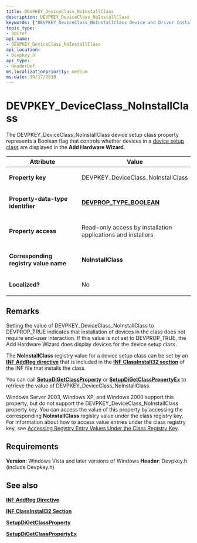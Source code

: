 ```yaml
---
title: DEVPKEY_DeviceClass_NoInstallClass
description: DEVPKEY_DeviceClass_NoInstallClass
keywords: ["DEVPKEY_DeviceClass_NoInstallClass Device and Driver Installation"]
topic_type:
- apiref
api_name:
- DEVPKEY_DeviceClass_NoInstallClass
api_location:
- Devpkey.h
api_type:
- HeaderDef
ms.localizationpriority: medium
ms.date: 10/17/2018
---
```


# DEVPKEY_DeviceClass_NoInstallClass


The DEVPKEY_DeviceClass_NoInstallClass device setup class property represents a Boolean flag that controls whether devices in a [device setup class](./overview-of-device-setup-classes.md) are displayed in the **Add Hardware Wizard**.

<table>
<colgroup>
<col width="50%" />
<col width="50%" />
</colgroup>
<thead>
<tr>
<th>Attribute</th>
<th>Value</th>
</tr>
</thead>
<tbody>
<tr class="odd">
<td align="left"><p><strong>Property key</strong></p></td>
<td align="left"><p>DEVPKEY_DeviceClass_NoInstallClass</p></td>
</tr>
<tr class="even">
<td align="left"><p><strong>Property-data-type identifier</strong></p></td>
<td align="left"><p><a href="devprop-type-boolean.md" data-raw-source="[&lt;strong&gt;DEVPROP_TYPE_BOOLEAN&lt;/strong&gt;](devprop-type-boolean.md)"><strong>DEVPROP_TYPE_BOOLEAN</strong></a></p></td>
</tr>
<tr class="odd">
<td align="left"><p><strong>Property access</strong></p></td>
<td align="left"><p>Read-only access by installation applications and installers</p></td>
</tr>
<tr class="even">
<td align="left"><p><strong>Corresponding registry value name</strong></p></td>
<td align="left"><p><strong>NoInstallClass</strong></p></td>
</tr>
<tr class="odd">
<td align="left"><p><strong>Localized?</strong></p></td>
<td align="left"><p>No</p></td>
</tr>
</tbody>
</table>

 

## Remarks

Setting the value of DEVPKEY_DeviceClass_NoInstallClass to DEVPROP_TRUE indicates that installation of devices in the class does not require end-user interaction. If this value is not set to DEVPROP_TRUE, the Add Hardware Wizard does display devices for the device setup class.

The **NoInstallClass** registry value for a device setup class can be set by an [**INF AddReg directive**](./inf-addreg-directive.md) that is included in the [**INF ClassInstall32 section**](./inf-classinstall32-section.md) of the INF file that installs the class.

You can call [**SetupDiGetClassProperty**](/windows/win32/api/setupapi/nf-setupapi-setupdigetclasspropertyw) or [**SetupDiGetClassPropertyEx**](/windows/win32/api/setupapi/nf-setupapi-setupdigetclasspropertyexw) to retrieve the value of DEVPKEY_DeviceClass_NoInstallClass.

Windows Server 2003, Windows XP, and Windows 2000 support this property, but do not support the DEVPKEY_DeviceClass_NoInstallClass property key. You can access the value of this property by accessing the corresponding **NoInstallClass** registry value under the class registry key. For information about how to access value entries under the class registry key, see [Accessing Registry Entry Values Under the Class Registry Key](./accessing-registry-entry-values-under-the-class-registry-key.md).

## Requirements

**Version**: Windows Vista and later versions of Windows
**Header**: Devpkey.h (include Devpkey.h)


## See also


[**INF AddReg Directive**](./inf-addreg-directive.md)

[**INF ClassInstall32 Section**](./inf-classinstall32-section.md)

[**SetupDiGetClassProperty**](/windows/win32/api/setupapi/nf-setupapi-setupdigetclasspropertyw)

[**SetupDiGetClassPropertyEx**](/windows/win32/api/setupapi/nf-setupapi-setupdigetclasspropertyexw)

 

